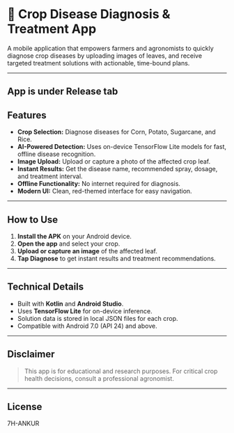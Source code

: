 # 🌾 Crop Disease Diagnosis & Treatment App

A mobile application that empowers farmers and agronomists to quickly diagnose crop diseases by uploading images of leaves, and receive targeted treatment solutions with actionable, time-bound plans.

---


## App is under Release tab

## Features

- **Crop Selection:** Diagnose diseases for Corn, Potato, Sugarcane, and Rice.
- **AI-Powered Detection:** Uses on-device TensorFlow Lite models for fast, offline disease recognition.
- **Image Upload:** Upload or capture a photo of the affected crop leaf.
- **Instant Results:** Get the disease name, recommended spray, dosage, and treatment interval.
- **Offline Functionality:** No internet required for diagnosis.
- **Modern UI:** Clean, red-themed interface for easy navigation.

---

## How to Use

1. **Install the APK** on your Android device.
2. **Open the app** and select your crop.
3. **Upload or capture an image** of the affected leaf.
4. **Tap Diagnose** to get instant results and treatment recommendations.

---

## Technical Details

- Built with **Kotlin** and **Android Studio**.
- Uses **TensorFlow Lite** for on-device inference.
- Solution data is stored in local JSON files for each crop.
- Compatible with Android 7.0 (API 24) and above.

---

## Disclaimer

> This app is for educational and research purposes. For critical crop health decisions, consult a professional agronomist.

---

## License

7H-ANKUR

